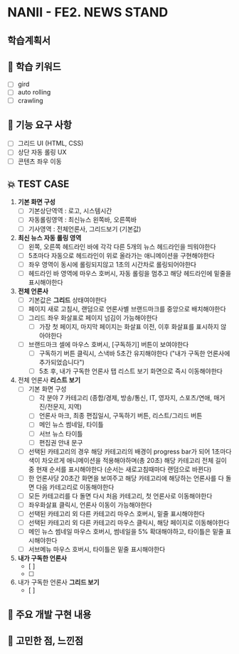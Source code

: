 # NANII - FE2. NEWS STAND

## 학습계획서

## 📌 학습 키워드
- [ ] gird
- [ ] auto rolling
- [ ] crawling

## 🔎 기능 요구 사항
- [ ] 그리드 UI (HTML, CSS)
- [ ] 상단 자동 롤링 UX
- [ ] 콘텐츠 좌우 이동

## 💥 TEST CASE
1. **기본 화면 구성**
     - [ ] 기본상단역역 : 로고, 시스템시간
     - [ ] 자동롤링영역 : 최신뉴스 왼쪽바, 오른쪽바
     - [ ] 기사영역 : 전체언론사, 그리드보기 (기본값)
2. **최신 뉴스 자동 롤링 영역**
     - [ ] 왼쪽, 오른쪽 헤드라인 바에 각각 다른 5개의 뉴스 헤드라인을 띄워야한다
     - [ ] 5초마다 자동으로 헤드라인이 위로 올라가는 애니메이션을 구현해야한다
     - [ ] 좌우 영역이 동시에 롤링되지않고 1초의 시간차로 롤링되어야한다
     - [ ] 헤드라인 바 영역에 마우스 호버시, 자동 롤링을 멈추고 해당 헤드라인에 밑줄을 표시해야한다
3. **전체 언론사**
     - [ ] 기본값은 **그리드** 상태여야한다
     - [ ] 페이지 새로 고침시, 랜덤으로 언론사별 브랜드마크를 중앙으로 배치해야한다
     - [ ] 그리드 좌우 화살표로 페이지 넘김이 가능해야한다
       - [ ] 가장 첫 페이지, 마지막 페이지는 화살표 이전, 이후 화살표를 표시하지 않아야한다
     - [ ] 브랜드마크 셀에 마우스 호버시, [구독하기] 버튼이 보여야한다
       - [ ] 구독하기 버튼 클릭시, 스낵바 5초간 유지해야한다 ("내가 구독한 언론사에 추가되었습니다")
       - [ ] 5초 후, 내가 구독한 언론사 탭 리스트 보기 화면으로 즉시 이동해야한다
4. 전체 언론사 **리스트 보기**
     - [ ] 기본 화면 구성
       - [ ] 각 분야 7 카테고리 (종합/경제, 방송/통신, IT, 영자지, 스포츠/연애, 매거진/전문지, 지역)
       - [ ] 언론사 마크, 최종 편집일시, 구독하기 버튼, 리스트/그리드 버튼
       - [ ] 메인 뉴스 썸네일, 타이틀
       - [ ] 서브 뉴스 타이틀
       - [ ] 편집권 안내 문구
     - [ ] 선택된 카테고리의 경우 해당 카테고리의 배경이 progress bar가 되어 1초마다 색이 차오르게 애니메이션을 적용해야하며(총 20초) 해당 카테고리 전체 길이 중 현재 순서를 표시해야한다 (순서는 새로고침때마다 랜덤으로 바뀐다)
     - [ ] 한 언론사당 20초간 화면을 보여주고 해당 카테고리에 해당하는 언론사를 다 돌면 다음 카테고리로 이동해야한다
     - [ ] 모든 카테고리를 다 돌면 다시 처음 카테고리, 첫 언론사로 이동해야한다
     - [ ] 좌우화살표 클릭시, 언론사 이동이 가능해야한다
     - [ ] 선택된 카테고리 외 다른 카테고리 마우스 호버시, 밑줄 표시해야한다
     - [ ] 선택된 카테고리 외 다른 카테고리 마우스 클릭시, 해당 페이지로 이동해야한다
     - [ ] 메인 뉴스 썸네일 마우스 호버시, 썸네일을 5% 확대해야하고, 타이틀은 밑줄 표시해야한다
     - [ ] 서브메뉴 마우스 호버시, 타이틀은 밑줄 표시해야한다
5. **내가 구독한 언론사**
     - [ ] 
     - [ ] 
6. 내가 구독한 언론사 **그리드 보기**
     - [ ] 

## 📝 주요 개발 구현 내용

## 🤔 고민한 점, 느낀점